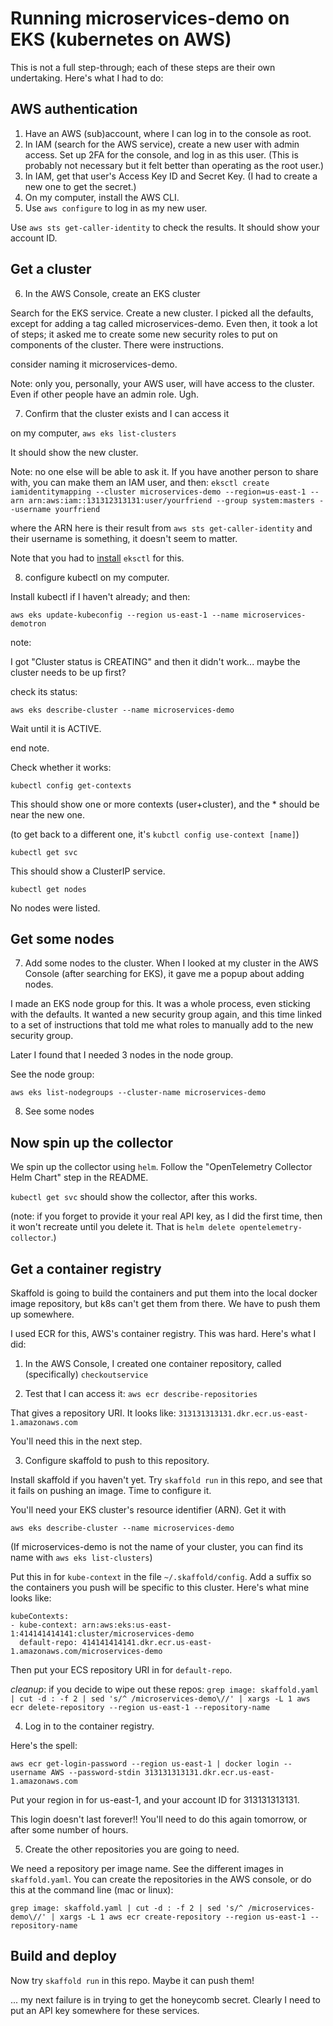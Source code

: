 # Running microservices-demo on EKS (kubernetes on AWS)

This is not a full step-through; each of these steps are their own undertaking.
Here's what I had to do:

## AWS authentication

1. Have an AWS (sub)account, where I can log in to the console as root.
2. In IAM (search for the AWS service), create a new user with admin access. Set up 2FA for the console, and log in as this user. (This is probably not necessary but it felt better than operating as the root user.)
3. In IAM, get that user's Access Key ID and Secret Key. (I had to create a new one to get the secret.)
4. On my computer, install the AWS CLI.
5. Use `aws configure` to log in as my new user.

Use `aws sts get-caller-identity` to check the results.
It should show your account ID.

## Get a cluster

6. In the AWS Console, create an EKS cluster

Search for the EKS service. Create a new cluster. I picked all the defaults, except for adding a tag called microservices-demo. Even then, it took a lot of steps; it asked me to create some new security roles to put on components of the cluster. There were instructions.

consider naming it microservices-demo.

Note: only you, personally, your AWS user, will have access to the cluster. Even if other people have an admin role. Ugh.

7. Confirm that the cluster exists and I can access it

on my computer,
`aws eks list-clusters`

It should show the new cluster.

Note: no one else will be able to ask it. If you have another person to share with, you can make them an IAM user, and then:
`eksctl create iamidentitymapping --cluster microservices-demo --region=us-east-1 --arn arn:aws:iam::131312313131:user/yourfriend --group system:masters --username yourfriend`

where the ARN here is their result from `aws sts get-caller-identity` and their username is something, it doesn't seem to matter.

Note that you had to [install](https://docs.aws.amazon.com/eks/latest/userguide/eksctl.html) `eksctl` for this.

8. configure kubectl on my computer.

Install kubectl if I haven't already; and then:

`aws eks update-kubeconfig --region us-east-1 --name microservices-demotron`

note:

I got "Cluster status is CREATING" and then it didn't work... maybe the cluster needs to be up first?

check its status:

`aws eks describe-cluster --name microservices-demo`

Wait until it is ACTIVE.

end note.

Check whether it works:

`kubectl config get-contexts`

This should show one or more contexts (user+cluster), and the \* should be near the new one.

(to get back to a different one, it's `kubctl config use-context [name]`)

`kubectl get svc`

This should show a ClusterIP service.

`kubectl get nodes`

No nodes were listed.

## Get some nodes

7. Add some nodes to the cluster. When I looked at my cluster in the AWS Console (after searching for EKS), it gave me a popup about adding nodes.

I made an EKS node group for this. It was a whole process, even sticking with the defaults. It wanted a new security group again, and this time linked to a set of instructions that told me what roles to manually add to the new security group.

Later I found that I needed 3 nodes in the node group.

See the node group:

`aws eks list-nodegroups --cluster-name microservices-demo`

8. See some nodes

## Now spin up the collector

We spin up the collector using `helm`. Follow the "OpenTelemetry Collector Helm Chart" step in the README.

`kubectl get svc` should show the collector, after this works.

(note: if you forget to provide it your real API key, as I did the first time, then it won't recreate until you delete it. That is `helm delete opentelemetry-collector`.)

## Get a container registry

Skaffold is going to build the containers and put them into the local docker image repository, but k8s can't get them from there. We have to push them up somewhere.

I used ECR for this, AWS's container registry. This was hard. Here's what I did:

1. In the AWS Console, I created one container repository, called (specifically) `checkoutservice`

2. Test that I can access it: `aws ecr describe-repositories`

That gives a repository URI. It looks like: `313131313131.dkr.ecr.us-east-1.amazonaws.com`

You'll need this in the next step.

3. Configure skaffold to push to this repository.

Install skaffold if you haven't yet. Try `skaffold run` in this repo, and see that it fails on pushing an image. Time to configure it.

You'll need your EKS cluster's resource identifier (ARN). Get it with

`aws eks describe-cluster --name microservices-demo`

(If microservices-demo is not the name of your cluster, you can find its name with `aws eks list-clusters`)

Put this in for `kube-context` in the file `~/.skaffold/config`. Add a suffix so the containers you push will be specific to this cluster.
Here's what mine looks like:

```
kubeContexts:
- kube-context: arn:aws:eks:us-east-1:414141414141:cluster/microservices-demo
  default-repo: 414141414141.dkr.ecr.us-east-1.amazonaws.com/microservices-demo
```

Then put your ECS repository URI in for `default-repo`.

_cleanup_: if you decide to wipe out these repos: `grep image: skaffold.yaml | cut -d : -f 2 | sed 's/^ /microservices-demo\//' | xargs -L 1 aws ecr delete-repository --region us-east-1 --repository-name`

4. Log in to the container registry.

Here's the spell:

`aws ecr get-login-password --region us-east-1 | docker login --username AWS --password-stdin 313131313131.dkr.ecr.us-east-1.amazonaws.com`

Put your region in for us-east-1, and your account ID for 313131313131.

This login doesn't last forever!! You'll need to do this again tomorrow, or after some number of hours.

5. Create the other repositories you are going to need.

We need a repository per image name. See the different images in `skaffold.yaml`. You can create the repositories in the AWS console, or do this at the command line (mac or linux):

`grep image: skaffold.yaml | cut -d : -f 2 | sed 's/^ /microservices-demo\//' | xargs -L 1 aws ecr create-repository --region us-east-1 --repository-name`

## Build and deploy

Now try `skaffold run` in this repo. Maybe it can push them!

... my next failure is in trying to get the honeycomb secret. Clearly I need to put an API key somewhere for these services.
